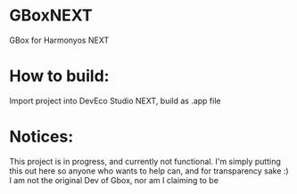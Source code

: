 # GBoxNEXT
 GBox for Harmonyos NEXT

# How to build:
Import project into DevEco Studio NEXT, build as .app file

# Notices: 
This project is in progress, and currently not functional. I'm simply putting this out here so anyone who wants to help can, and for transparency sake :)
I am not the original Dev of Gbox, nor am I claiming to be 
